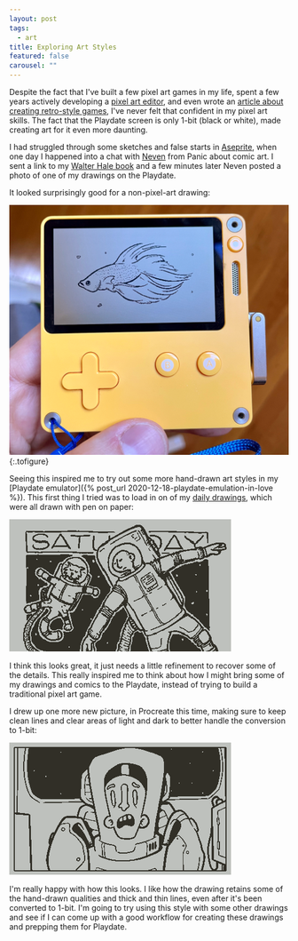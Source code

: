 ```yaml
---
layout: post
tags:
  - art
title: Exploring Art Styles
featured: false
carousel: ""
---
```


Despite the fact that I've built a few pixel art games in my life, spent a few years actively developing a [pixel art editor](www.pickleeditor.com), and even wrote an [article about creating retro-style games](https://gamedevelopment.tutsplus.com/articles/going-old-school-making-games-with-a-retro-aesthetic--gamedev-3567), I've never felt that confident in my pixel art skills. The fact that the Playdate screen is only 1-bit (black or white), made creating art for it even more daunting.

I had struggled through some sketches and false starts in [Aseprite](https://www.aseprite.org), when one day I happened into a chat with [Neven](https://twitter.com/mrgan) from Panic about comic art. I sent a link to my [Walter Hale book](http://www.walterhale.com) and a few minutes later Neven posted a photo of one of my drawings on the Playdate.

It looked surprisingly good for a non-pixel-art drawing:

![Drawing from Walter Hale comic on Playdate](/images/posts/2021-07/fish-playdate.png "Walter’s pet fish on the Playdate")
{:.tofigure}

Seeing this inspired me to try out some more hand-drawn art styles in my [Playdate emulator]({% post_url 2020-12-18-playdate-emulation-in-love %}).
This first thing I tried was to load in on of my [daily drawings](https://www.cadinbatrack.com/projects/dailyComic/), which were all drawn with pen on paper:

<!-- ![Drawing of me and my cat floating in space](/images/posts/2021-07/dailyDrawing.gif) -->

![Drawing of me and my cat floating in space](/images/posts/2021-07/dailyDrawing-pd.gif#playdate)

I think this looks great, it just needs a little refinement to recover some of the details. This really inspired me to think about how I might bring some of my drawings and comics to the Playdate, instead of trying to build a traditional pixel art game.

I drew up one more new picture, in Procreate this time, making sure to keep clean lines and clear areas of light and dark to better handle the conversion to 1-bit:

![Drawing of a spaceman](/images/posts/2021-07/botanist-pd.gif#playdate)

I'm really happy with how this looks. I like how the drawing retains some of the hand-drawn qualities and thick and thin lines, even after it's been converted to 1-bit. I'm going to try using this style with some other drawings and see if I can come up with a good workflow for creating these drawings and prepping them for Playdate.
